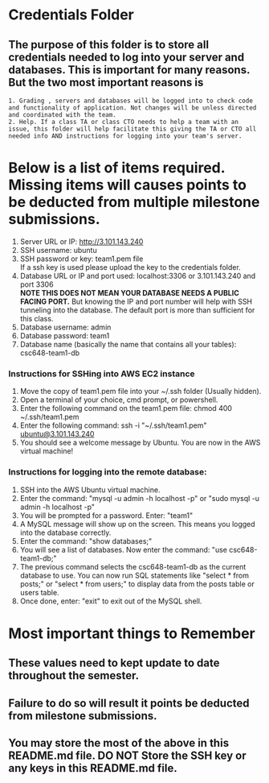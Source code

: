 # Credentials Folder

## The purpose of this folder is to store all credentials needed to log into your server and databases. This is important for many reasons. But the two most important reasons is
    1. Grading , servers and databases will be logged into to check code and functionality of application. Not changes will be unless directed and coordinated with the team.
    2. Help. If a class TA or class CTO needs to help a team with an issue, this folder will help facilitate this giving the TA or CTO all needed info AND instructions for logging into your team's server. 


# Below is a list of items required. Missing items will causes points to be deducted from multiple milestone submissions.

1. Server URL or IP: http://3.101.143.240
2. SSH username: ubuntu
3. SSH password or key: team1.pem file
    <br> If a ssh key is used please upload the key to the credentials folder.
4. Database URL or IP and port used: localhost:3306 or 3.101.143.240 and port 3306
    <br><strong> NOTE THIS DOES NOT MEAN YOUR DATABASE NEEDS A PUBLIC FACING PORT.</strong> But knowing the IP and port number will help with SSH tunneling into the database. The default port is more than sufficient for this class.
5. Database username: admin
6. Database password: team1
7. Database name (basically the name that contains all your tables): csc648-team1-db

### Instructions for SSHing into AWS EC2 instance
1. Move the copy of team1.pem file into your ~/.ssh folder (Usually hidden).
2. Open a terminal of your choice, cmd prompt, or powershell.
3. Enter the following command on the team1.pem file: chmod 400 ~/.ssh/team1.pem
4. Enter the following command: ssh -i "~/.ssh/team1.pem" ubuntu@3.101.143.240
5. You should see a welcome message by Ubuntu. You are now in the AWS virtual machine!

### Instructions for logging into the remote database:
1. SSH into the AWS Ubuntu virtual machine.
2. Enter the command: "mysql -u admin -h localhost -p" or "sudo mysql -u admin -h localhost -p" 
3. You will be prompted for a password. Enter: "team1"
4. A MySQL message will show up on the screen. This means you logged into the database correctly.
5. Enter the command: "show databases;"
6. You will see a list of databases. Now enter the command: "use csc648-team1-db;"
7. The previous command selects the csc648-team1-db as the current database to use. You can now run SQL statements like
"select * from posts;" or "select * from users;" to display data from the posts table or users table.
8. Once done, enter: "exit" to exit out of the MySQL shell.

# Most important things to Remember
## These values need to kept update to date throughout the semester. <br>
## <strong>Failure to do so will result it points be deducted from milestone submissions.</strong><br>
## You may store the most of the above in this README.md file. DO NOT Store the SSH key or any keys in this README.md file.

